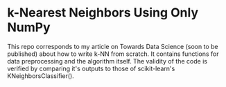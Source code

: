 # k-Nearest Neighbors Using Only NumPy
This repo corresponds to my article on Towards Data Science (soon to be published) about how to write k-NN from scratch. It contains functions for data preprocessing and the algorithm itself. The validity of the code is verified by comparing it's outputs to those of scikit-learn's KNeighborsClassifier(). 
